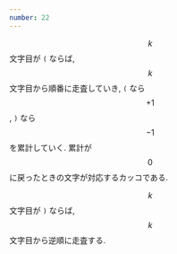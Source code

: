 ```yaml
---
number: 22
---
```

$$ k $$ 文字目が `(` ならば, $$ k $$ 文字目から順番に走査していき,  `(` なら $$ +1 $$,  `)` なら $$ -1 $$ を累計していく. 累計が $$ 0 $$ に戻ったときの文字が対応するカッコである.

$$ k $$ 文字目が `)` ならば, $$ k $$ 文字目から逆順に走査する.
